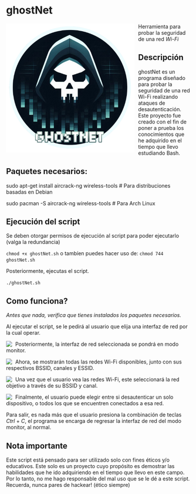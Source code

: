 # ghostNet

<p align="center">
<img src="images/logo.png"
    alt="logo"
    width="350"
    style="float: left; margin-right: 10px;" />
</p>

Herramienta para probar la seguridad de una red *Wi-Fi*

## Descripción

ghostNet es un programa diseñado para probar la seguridad de una red Wi-Fi realizando ataques de desautenticación. Este proyecto fue creado con el fin de poner a prueba los conocimientos que he adquirido en el tiempo que llevo estudiando Bash.

## Paquetes necesarios:

sudo apt-get install aircrack-ng wireless-tools # Para distribuciones basadas en Debian

sudo pacman -S aircrack-ng wireless-tools       # Para Arch Linux

## Ejecución del script

Se deben otorgar permisos de ejecución al script para poder ejecutarlo (valga la redundancia)

```chmod +x ghostNet.sh``` o tambíen puedes hacer uso de: ```chmod 744 ghostNet.sh```

Posteriormente, ejecutas el script.

```./ghostNet.sh```

## Como funciona?

*Antes que nada, verifica que tienes instalados los paquetes necesarios.*

Al ejecutar el script, se le pedirá al usuario que elija una interfaz de red por la cual operar.

<p align="center">
<img src="images/imagen1.png"
    alt"logo"
    style="float: left; margin-right: 9px;" />
</p>

Posteriormente, la interfaz de red seleccionada se pondrá en modo monitor.

<p align="center">
<img src="images/imagen2.png"
    alt"logo"
    style="float: left; margin-right: 9px;" />
</p>

Ahora, se mostrarán todas las redes Wi-Fi disponibles, junto con sus respectivos BSSID, canales y ESSID.

<p align="center">
<img src="images/imagen3.png"
    alt"logo"
    style="float: left; margin-right: 9px;" />
</p>

Una vez que el usuario vea las redes Wi-Fi, este seleccionará la red objetivo a través de su BSSID y canal.

<p align="center">
<img src="images/imagen4.png"
    alt"logo"
    style="float: left; margin-right: 9px;" />
</p>

Finalmente, el usuario puede elegir entre si desautenticar un solo dispositivo, o todos los que se encuentren conectados a esa red.

Para salir, es nada más que el usuario presiona la combinación de teclas *Ctrl* + *C*, el programa se encarga de regresar la interfaz de red del modo monitor, al normal.

## Nota importante

Este script está pensado para ser utilizado solo con fines éticos y/o educativos. Este solo es un proyecto cuyo propósito es demostrar las habilidades que he ido adquiriendo en el tiempo que llevo en este campo. Por lo tanto, no me hago responsable del mal uso que se le dé a este script. Recuerda, nunca pares de hackear! (ético siempre)
